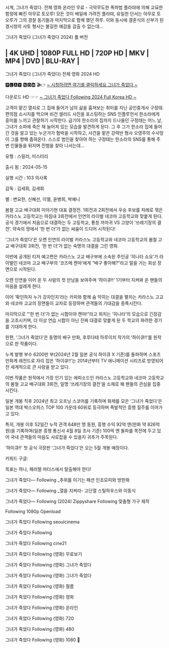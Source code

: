 시계, 그녀가 죽었다. 전체 영화 온라인 무료 - 극악무도한 폭파범 플라먀에 의해 교묘한 함정에 빠진 아무로 토오루! 모든 것이 베일에 가려진 플라먀, 유일한 단서는 아무로 토오루가 그의 경찰 동기들과 마지막으로 함께 했던 하루. 이와 동시에 결혼식의 신부가 된 경시청의 사토 형사는 불길한 예감을 감출 수 없는데…

그녀가 죽었다 (그녀가 죽었다 2024) 풀 버전

## | 4K UHD | 1080P FULL HD | 720P HD | MKV | MP4 | DVD | BLU-RAY |

그녀가 죽었다 (그녀가 죽었다) 전체 영화 2024 HD

🅿🅻🅰🆈 🅽🅾🆆 🎬👉 <a href="https://www.moviesoundweb.com/ko/movie/743815" rel="nofollow">~ 시청하려면 여기를 클릭하세요 그녀가 죽었다 ~</a></p>

다운로드 HD ☞☞ <a href="https://www.moviesoundweb.com/ko/movie/743815" rel="nofollow">~ 그녀가 죽었다 Following 2024 Full Korea HD ~</a></p>


고객이 맡긴 열쇠로 그 집에 들어가 남의 삶을 훔쳐보는 취미를 지닌 공인중개사 구정태. 편의점 소시지를 먹으며 비건 샐러드 사진을 포스팅하는 SNS 인플루언서 한소라에게 흥미를 느끼고 관찰하기 시작한다. 급기야 한소라의 집까지 드나들던 구정태는 어느 날, 그녀가 소파에 죽은 채 늘어져 있는 모습을 발견하게 된다. 그 후 그가 한소라 집에 들어간 것을 알고 있는 누군가가 협박을 시작하고, 사건을 맡은 강력반 형사 오영주의 수사망이 그를 향해 좁혀온다. 스스로 범인을 찾아야 하는 구정태는 한소라의 SNS를 통해 주변 인물들을 뒤지며 진범을 찾아 나서는데…

유형 : 스릴러, 미스터리
 
출시 됨 : 2024-05-15
 
실행 시간 : 103 의사록
 
감독 : 김세휘, 김세휘
 
별 : 변요한, 신혜선, 이엘, 윤병희, 박예니
 
 
봄철 고교 배구대회 미야기현 대표 결정전. 1회전과 2회전에서 우승 후보를 차례로 꺾은 카라스노 고등학교는 마침내 3회전에서 인연의 라이벌 네코마 고등학교와 맞붙게 된다. 공식 경기에서 처음으로 대결하는 두 고등학교, 통칭 까마귀 VS 고양이 ‘쓰레기장의 결전’. 약속의 땅에서 ‘한 번 더’가 없는 싸움이 드디어 시작된다!

‘그녀가 죽었다’은 오랜 인연의 라이벌 카라스노 고등학교와 네코마 고등학교의 봄철 고교 배구대회 3회전, ‘한 번 더’가 없는 숙명의 대결을 그린 영화.

이번에 공개된 티저 예고편은 카라스노 고교 배구부에 소속된 주인공 ‘히나타 쇼요’가 라이벌인 네코마 고교 배구부의 ‘코즈메 켄마’에게 “배구 좋아해?”라고 말을 거는 회상 장면으로 시작된다.

오랜 인연을 이어 온 두 사람의 첫 만남을 보여주며 ‘하이큐!!’ 1기부터 지켜봐 온 팬들의 마음을 설레게 한다.

이어 ‘확인하자 누가 강자인지’라는 카피와 함께 숨 막히는 대결을 펼치는 카라스노 고교와 네코마 고교의 장면들이 교차로 등장하며 관객들의 기대감을 증폭시킨다.

마지막으로 “’한 번 더’가 없는 시합이야 켄마!”라고 외치는 ‘히나타’의 모습으로 긴장감을 고조시키며, 더 이상 연습 시합이 아닌 진짜 대결로 맞붙게 된 두 학교의 화려한 경기를 기대하게 한다.

한편, ‘그녀가 죽었다’은 동명의 배구 만화, 후루다테 하루이치 작가의 ‘하이큐!!’를 원작으로 한 작품이다.

누계 발행 부수 6200만 부(2024년 2월 일본 공식 하이큐 X 기준)를 돌파하며 스포츠 만화계 레전드로 자리 잡은 ‘하이큐!!’는 2014년부터 TV 애니메이션 시리즈로 방영되어 전 세계적으로 큰 사랑을 받고 있다.

이번 작품은 원작에서 가장 인기 있는 에피소드인 카라스노 고등학교와 네코마 고등학교의 봄철 고교 배구대회 3회전, 일명 ‘쓰레기장의 결전’을 소재로 해 팬들의 관심을 집중시킨다.

일본 개봉 직후 2024년 최고 오프닝 스코어를 기록하며 화제를 모은 ‘그녀가 죽었다’은 일본 역대 박스오피스 TOP 100 가운데 60위로 등극하며 폭발적인 흥행 질주를 이어가고 있다.

특히, 개봉 이후 52일간 누적 관객 648만 명 동원, 흥행 수익 92억 엔(한화 약 826억 원)을 기록하며(일본 흥행 통신사 4월 8일 조사 기준) 100억 엔 돌파를 목전에 두고 있어 국내 관객들의 마음도 사로잡을 수 있을지 귀추가 주목된다.

‘하이큐!!’ 첫 공식 극장판 ‘그녀가 죽었다’은 오는 5월 개봉 예정이다.

키워드 구글:

목표는 하나, 패러렐 마더스에서 탈출해야 한다!

그녀가 죽었다— Following _추위를 이기는 패션 인조모피와 방한화

그녀가 죽었다— Following _열을 지켜라- 고단열 스틸하우스와 이동식

그녀가 죽었다— Following (2024) Zippyshare Following 맞춤형 가구 제작

Following 1080p Openload

그녀가 죽었다 Following seoulcinema

그녀가 죽었다 Following 

그녀가 죽었다 Following cine21

그녀가 죽었다 Following (영화) 무료보기

그녀가 죽었다 Following (영화) 그녀가 죽었다

그녀가 죽었다 Following (영화) 그녀가 죽었다

그녀가 죽었다 Following (영화) 필름

그녀가 죽었다 Following (영화) 영화

그녀가 죽었다 Following (영화) 온라인

그녀가 죽었다 Following (영화) 720

그녀가 죽었다 Following (영화) 480

그녀가 죽었다 Following (영화) 1080

